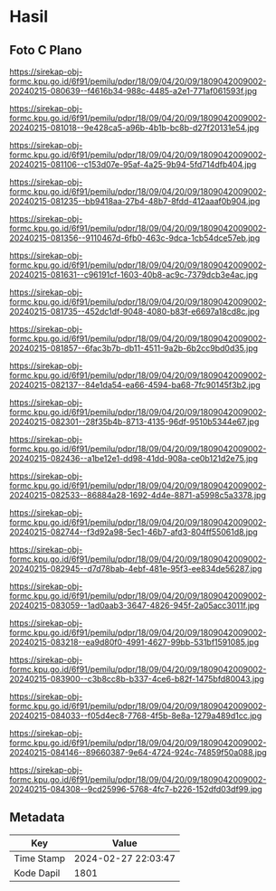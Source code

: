 # Hasil

## Foto C Plano

https://sirekap-obj-formc.kpu.go.id/6f91/pemilu/pdpr/18/09/04/20/09/1809042009002-20240215-080639--f4616b34-988c-4485-a2e1-771af061593f.jpg

https://sirekap-obj-formc.kpu.go.id/6f91/pemilu/pdpr/18/09/04/20/09/1809042009002-20240215-081018--9e428ca5-a96b-4b1b-bc8b-d27f20131e54.jpg

https://sirekap-obj-formc.kpu.go.id/6f91/pemilu/pdpr/18/09/04/20/09/1809042009002-20240215-081106--c153d07e-95af-4a25-9b94-5fd714dfb404.jpg

https://sirekap-obj-formc.kpu.go.id/6f91/pemilu/pdpr/18/09/04/20/09/1809042009002-20240215-081235--bb9418aa-27b4-48b7-8fdd-412aaaf0b904.jpg

https://sirekap-obj-formc.kpu.go.id/6f91/pemilu/pdpr/18/09/04/20/09/1809042009002-20240215-081356--9110467d-6fb0-463c-9dca-1cb54dce57eb.jpg

https://sirekap-obj-formc.kpu.go.id/6f91/pemilu/pdpr/18/09/04/20/09/1809042009002-20240215-081631--c96191cf-1603-40b8-ac9c-7379dcb3e4ac.jpg

https://sirekap-obj-formc.kpu.go.id/6f91/pemilu/pdpr/18/09/04/20/09/1809042009002-20240215-081735--452dc1df-9048-4080-b83f-e6697a18cd8c.jpg

https://sirekap-obj-formc.kpu.go.id/6f91/pemilu/pdpr/18/09/04/20/09/1809042009002-20240215-081857--6fac3b7b-db11-4511-9a2b-6b2cc9bd0d35.jpg

https://sirekap-obj-formc.kpu.go.id/6f91/pemilu/pdpr/18/09/04/20/09/1809042009002-20240215-082137--84e1da54-ea66-4594-ba68-7fc90145f3b2.jpg

https://sirekap-obj-formc.kpu.go.id/6f91/pemilu/pdpr/18/09/04/20/09/1809042009002-20240215-082301--28f35b4b-8713-4135-96df-9510b5344e67.jpg

https://sirekap-obj-formc.kpu.go.id/6f91/pemilu/pdpr/18/09/04/20/09/1809042009002-20240215-082436--a1be12e1-dd98-41dd-908a-ce0b121d2e75.jpg

https://sirekap-obj-formc.kpu.go.id/6f91/pemilu/pdpr/18/09/04/20/09/1809042009002-20240215-082533--86884a28-1692-4d4e-8871-a5998c5a3378.jpg

https://sirekap-obj-formc.kpu.go.id/6f91/pemilu/pdpr/18/09/04/20/09/1809042009002-20240215-082744--f3d92a98-5ec1-46b7-afd3-804ff55061d8.jpg

https://sirekap-obj-formc.kpu.go.id/6f91/pemilu/pdpr/18/09/04/20/09/1809042009002-20240215-082945--d7d78bab-4ebf-481e-95f3-ee834de56287.jpg

https://sirekap-obj-formc.kpu.go.id/6f91/pemilu/pdpr/18/09/04/20/09/1809042009002-20240215-083059--1ad0aab3-3647-4826-945f-2a05acc3011f.jpg

https://sirekap-obj-formc.kpu.go.id/6f91/pemilu/pdpr/18/09/04/20/09/1809042009002-20240215-083218--ea9d80f0-4991-4627-99bb-531bf1591085.jpg

https://sirekap-obj-formc.kpu.go.id/6f91/pemilu/pdpr/18/09/04/20/09/1809042009002-20240215-083900--c3b8cc8b-b337-4ce6-b82f-1475bfd80043.jpg

https://sirekap-obj-formc.kpu.go.id/6f91/pemilu/pdpr/18/09/04/20/09/1809042009002-20240215-084033--f05d4ec8-7768-4f5b-8e8a-1279a489d1cc.jpg

https://sirekap-obj-formc.kpu.go.id/6f91/pemilu/pdpr/18/09/04/20/09/1809042009002-20240215-084146--89660387-9e64-4724-924c-74859f50a088.jpg

https://sirekap-obj-formc.kpu.go.id/6f91/pemilu/pdpr/18/09/04/20/09/1809042009002-20240215-084308--9cd25996-5768-4fc7-b226-152dfd03df99.jpg


## Metadata

| Key        | Value               |
| ---------- | ------------------- |
| Time Stamp | 2024-02-27 22:03:47 |
| Kode Dapil | 1801                |



